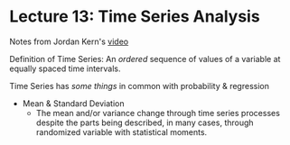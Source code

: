 # Lecture 13: Time Series Analysis #
Notes from Jordan Kern's [video](https://www.youtube.com/watch?v=Prpu_U5tKkE)

Definition of Time Series: An _ordered_ sequence of values of a variable at equally spaced time intervals.

Time Series has _some things_ in common with probability & regression
- Mean & Standard Deviation
  - The mean and/or variance change through time series processes despite the parts being described, in many cases, through randomized variable with statistical moments.